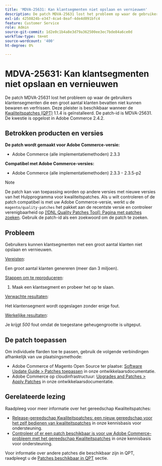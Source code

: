 ```yaml
---
title: 'MDVA-25631: Kan klantsegmenten niet opslaan en vernieuwen'
description: De patch MDVA-25631 lost het probleem op waar de gebruikers klantensegmenten die een groot aantal klanten bevatten niet kunnen bewaren en verfrissen. Deze patch is beschikbaar wanneer [Quality Patches Tool (QPT)] (/help/announcements/adobe-commerce-announcements/magento-quality-patches-released-new-tool-to-self-serve-quality-patches.md) 1.1.4 is geïnstalleerd. De patch-id is MDVA-25631. De kwestie is opgelost in Adobe Commerce 2.4.2.
exl-id: 4250824b-e347-4ca4-8eaf-4de4d091bfc4
feature: Customer Service
role: Admin
source-git-commit: 1d2e0c1b4a8e3d79a362500ee3ec7bde84a6ce0d
workflow-type: tm+mt
source-wordcount: '400'
ht-degree: 0%

---
```


# MDVA-25631: Kan klantsegmenten niet opslaan en vernieuwen

De patch MDVA-25631 lost het probleem op waar de gebruikers klantensegmenten die een groot aantal klanten bevatten niet kunnen bewaren en verfrissen. Deze pleister is beschikbaar wanneer de [Kwaliteitspatches (QPT)](/help/announcements/adobe-commerce-announcements/magento-quality-patches-released-new-tool-to-self-serve-quality-patches.md) 1.1.4 is geïnstalleerd. De patch-id is MDVA-25631. De kwestie is opgelost in Adobe Commerce 2.4.2.

## Betrokken producten en versies

**De patch wordt gemaakt voor Adobe Commerce-versie:**

* Adobe Commerce (alle implementatiemethoden) 2.3.3

**Compatibel met Adobe Commerce-versies:**

* Adobe Commerce (alle implementatiemethoden) 2.3.3 - 2.3.5-p2

>[!NOTE]
>
>De patch kan van toepassing worden op andere versies met nieuwe versies van het Hulpprogramma voor kwaliteitspatches. Als u wilt controleren of de patch compatibel is met uw Adobe Commerce-versie, werkt u de `magento/quality-patches` het pakket aan de recentste versie en controleer verenigbaarheid op [[!DNL Quality Patches Tool]: Pagina met patches zoeken](https://devdocs.magento.com/quality-patches/tool.html#patch-grid). Gebruik de patch-id als een zoekwoord om de patch te zoeken.

## Probleem

Gebruikers kunnen klantsegmenten met een groot aantal klanten niet opslaan en vernieuwen.

<u>Vereisten</u>:

Een groot aantal klanten genereren (meer dan 3 miljoen).

<u>Stappen om te reproduceren</u>:

1. Maak een klantsegment en probeer het op te slaan.

<u>Verwachte resultaten</u>:

Het klantensegment wordt opgeslagen zonder enige fout.

<u>Werkelijke resultaten</u>:

Je krijgt *500* fout omdat de toegestane geheugengrootte is uitgeput.

## De patch toepassen

Om individuele flarden toe te passen, gebruik de volgende verbindingen afhankelijk van uw plaatsingsmethode:

* Adobe Commerce of Magento Open Source ter plaatse: [Software Update Guide > Patches toepassen](https://devdocs.magento.com/guides/v2.4/comp-mgr/patching/mqp.html) in onze ontwikkelaarsdocumentatie.
* Adobe Commerce op cloudinfrastructuur: [Upgrades and Patches > Apply Patches](https://devdocs.magento.com/cloud/project/project-patch.html) in onze ontwikkelaarsdocumentatie.

## Gerelateerde lezing

Raadpleeg voor meer informatie over het gereedschap Kwaliteitspatches:

* [Release-gereedschap Kwaliteitspatches: een nieuw gereedschap voor het zelf bedienen van kwaliteitspatches](/help/announcements/adobe-commerce-announcements/magento-quality-patches-released-new-tool-to-self-serve-quality-patches.md) in onze kennisbasis voor ondersteuning.
* [Controleer of er een patch beschikbaar is voor uw Adobe Commerce-probleem met het gereedschap Kwaliteitspatches](/help/support-tools/patches-available-in-qpt-tool/check-patch-for-magento-issue-with-magento-quality-patches.md) in onze kennisbasis voor ondersteuning.

Voor informatie over andere patches die beschikbaar zijn in QPT, raadpleegt u de [Patches beschikbaar in QPT](https://support.magento.com/hc/en-us/sections/360010506631-Patches-available-in-MQP-tool-) sectie.
